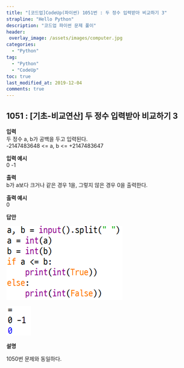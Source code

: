 ```yaml
---
title: "[코드업]CodeUp(파이썬) 1051번 : 두 정수 입력받아 비교하기 3"
strapline: "Hello Python"
description: "코드업 파이썬 문제 풀이"
header:
 overlay_image: /assets/images/computer.jpg
categories:
  - "Python"
tag:
  - "Python"
  - "CodeUp"
toc: true
last_modified_at: 2019-12-04
comments: true
---
```


## 1051 : [기초-비교연산] 두 정수 입력받아 비교하기 3


**입력**<br>
두 정수 a, b가 공백을 두고 입력된다.<br>
-2147483648 <= a, b <= +2147483647

**입력 예시**<br>
0 -1

**출력**<br>
b가 a보다 크거나 같은 경우 1을, 그렇지 않은 경우 0을 출력한다.

**출력 예시**<br>
0


**답안**<br>

![a1051](/assets/images/1051-1.jpg)<br>

![a1051](/assets/images/1051-2.jpg)


**설명**

1050번 문제와 동일하다.  

